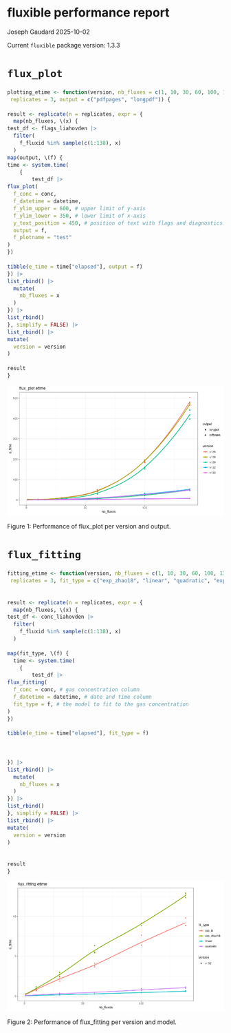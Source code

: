 # fluxible performance report
Joseph Gaudard
2025-10-02

Current `fluxible` package version: 1.3.3

# `flux_plot`

``` r
plotting_etime <- function(version, nb_fluxes = c(1, 10, 30, 60, 100, 138),
 replicates = 3, output = c("pdfpages", "longpdf")) {

result <- replicate(n = replicates, expr = {
  map(nb_fluxes, \(x) {
test_df <- flags_liahovden |>
  filter(
    f_fluxid %in% sample(c(1:138), x)
  )
map(output, \(f) {
time <- system.time(
    {
        test_df |>
flux_plot(
  f_conc = conc,
  f_datetime = datetime,
  f_ylim_upper = 600, # upper limit of y-axis
  f_ylim_lower = 350, # lower limit of x-axis
  y_text_position = 450, # position of text with flags and diagnostics
  output = f,
  f_plotname = "test"
)
})

tibble(e_time = time["elapsed"], output = f)
}) |>
list_rbind() |>
  mutate(
    nb_fluxes = x
  )
}) |>
list_rbind()
}, simplify = FALSE) |>
list_rbind() |>
mutate(
  version = version
)

result
}
```

<div id="fig-flux_plot">

![](perf_report_files/figure-commonmark/fig-flux_plot-1.png)

Figure 1: Performance of flux_plot per version and output.

</div>

# `flux_fitting`

``` r
fitting_etime <- function(version, nb_fluxes = c(1, 10, 30, 60, 100, 138),
 replicates = 3, fit_type = c("exp_zhao18", "linear", "quadratic", "exp_tz")) {


result <- replicate(n = replicates, expr = {
  map(nb_fluxes, \(x) {
test_df <- conc_liahovden |>
  filter(
    f_fluxid %in% sample(c(1:138), x)
  )

map(fit_type, \(f) {
  time <- system.time(
    {
        test_df |>
flux_fitting(
  f_conc = conc, # gas concentration column
  f_datetime = datetime, # date and time column
  fit_type = f, # the model to fit to the gas concentration
)
})

tibble(e_time = time["elapsed"], fit_type = f)



}) |>
list_rbind() |>
  mutate(
    nb_fluxes = x
  )
}) |>
list_rbind()
}, simplify = FALSE) |>
list_rbind() |>
mutate(
  version = version
)


result
}
```

<div id="fig-flux_fitting">

![](perf_report_files/figure-commonmark/fig-flux_fitting-1.png)

Figure 2: Performance of flux_fitting per version and model.

</div>
